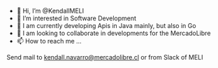 - 👋 Hi, I’m @KendallMELI
- 👀 I’m interested in Software Development
- 🌱 I am currently developing Apis in Java mainly, but also in Go
- 💞️ I am looking to collaborate in developments for the MercadoLibre
- 📫 How to reach me ...

Send mail to kendall.navarro@mercadolibre.cl or from Slack of MELI
